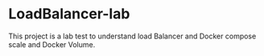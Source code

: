 # LoadBalancer-lab
This project is a lab test to understand load Balancer and Docker compose scale and Docker Volume.
